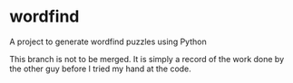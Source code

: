 # wordfind

A project to generate wordfind puzzles using Python

This branch is not to be merged. It is simply a record of the work done by the other guy before I tried my hand at the code.
